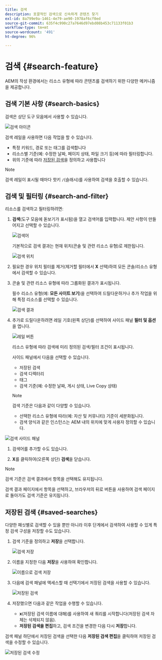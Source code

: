 ```yaml
---
title: 검색
description: 포괄적인 검색으로 신속하게 콘텐츠 찾기
exl-id: 8a799e9a-1461-4e79-ae90-1978af6cf0ed
source-git-commit: 635f4c990c27a7646d97ebd08b453c71133f01b3
workflow-type: tm+mt
source-wordcount: '491'
ht-degree: 96%

---
```


# 검색 {#search-feature}

AEM의 작성 환경에서는 리소스 유형에 따라 콘텐츠를 검색하기 위한 다양한 메커니즘을 제공합니다.

## 검색 기본 사항 {#search-basics}

검색은 상단 도구 모음에서 사용할 수 있습니다.

![검색 아이콘](/help/sites-cloud/authoring/assets/search-icon.png)

검색 레일을 사용하면 다음 작업을 할 수 있습니다.

* 특정 키워드, 경로 또는 태그를 검색합니다
* 리소스별 기준(예: 수정한 날짜, 페이지 상태, 파일 크기 등)에 따라 필터링합니다.
* 위의 기준에 따라 [저장된 검색](#saved-searches)을 정의하고 사용합니다

>[!NOTE]
>
>검색 레일이 표시될 때마다 핫키 `/`(슬래시)를 사용하여 검색을 호출할 수 있습니다.

## 검색 및 필터링 {#search-and-filter}

리소스를 검색하고 필터링하려면:

1. **검색**(도구 모음에 돋보기가 표시됨)을 열고 검색어를 입력합니다. 제안 사항이 만들어지고 선택할 수 있습니다.

   ![검색어](/help/sites-cloud/authoring/assets/search-term.png)

   기본적으로 검색 결과는 현재 위치(콘솔 및 관련 리소스 유형)로 제한됩니다.

   ![검색 위치](/help/sites-cloud/authoring/assets/search-term-location.png)

1. 필요한 경우 위치 필터를 제거(제거할 필터에서 **X** 선택)하여 모든 콘솔/리소스 유형에서 검색할 수 있습니다.
1. 콘솔 및 관련 리소스 유형에 따라 그룹화된 결과가 표시됩니다.

   필수 리소스 유형(예: **모든 사이트 보기**)을 선택하여 드릴다운하거나 추가 작업을 위해 특정 리소스를 선택할 수 있습니다.

   ![검색 결과](/help/sites-cloud/authoring/assets/search-results.png)

1. 추가로 드릴다운하려면 레일 기호(왼쪽 상단)를 선택하여 사이드 패널 **필터 및 옵션**&#x200B;을 엽니다.

   ![레일 버튼](/help/sites-cloud/authoring/assets/rail-button.png)

   리소스 유형에 따라 검색에 미리 정의된 검색/필터 조건이 표시됩니다.

   사이드 패널에서 다음을 선택할 수 있습니다.

   * 저장된 검색
   * 검색 디렉터리
   * 태그
   * 검색 기준(예: 수정한 날짜, 게시 상태, Live Copy 상태)

   >[!NOTE]
   >
   >검색 기준은 다음과 같이 다양할 수 있습니다.
   >
   >* 선택한 리소스 유형에 따라(예: 자산 및 커뮤니티) 기준이 세분화됩니다.
   >* 검색 양식과 같은 인스턴스는 AEM 내의 위치에 맞게 사용자 정의할 수 있습니다.

<!--
  >* Your instance as the [Search Forms](/help/sites-administering/search-forms.md) can be customized (appropriate to the location within AEM).
  -->

![검색 사이드 패널](/help/sites-cloud/authoring/assets/search-side-panel.png)

1. 검색어를 추가할 수도 있습니다.

1. **X**&#x200B;를 클릭하여(오른쪽 상단) **검색**&#x200B;을 닫습니다.

>[!NOTE]
>
>검색 기준은 검색 결과에서 항목을 선택해도 유지됩니다.
>
>검색 결과 페이지에서 항목을 선택하고, 브라우저의 뒤로 버튼을 사용하여 검색 페이지로 돌아가도 검색 기준은 유지됩니다.

## 저장된 검색 {#saved-searches}

다양한 패싯별로 검색할 수 있을 뿐만 아니라 이후 단계에서 검색하여 사용할 수 있게 특정 검색 구성을 저장할 수도 있습니다.

1. 검색 기준을 정의하고 **저장**&#x200B;을 선택합니다.

   ![검색 저장](/help/sites-cloud/authoring/assets/search-side-panel.png)

1. 이름을 지정한 다음 **저장**&#x200B;을 사용하여 확인합니다.

   ![이름으로 검색 저장](/help/sites-cloud/authoring/assets/search-save-name.png)

1. 다음에 검색 패널에 액세스할 때 선택기에서 저장된 검색을 사용할 수 있습니다.

   ![저장된 검색](/help/sites-cloud/authoring/assets/saved-searches.png)

1. 저장했으면 다음과 같은 작업을 수행할 수 있습니다.

   * **x**(저장된 검색 이름에 대해)를 사용하여 새 쿼리를 시작합니다(저장된 검색 자체는 삭제되지 않음).
   * **저장된 검색을 편집**&#x200B;하고, 검색 조건을 변경한 다음 다시 **저장**&#x200B;합니다.

검색 패널 하단에서 저장된 검색을 선택한 다음 **저장된 검색 편집**&#x200B;을 클릭하여 저장된 검색을 수정할 수 있습니다.

![저장된 검색 수정](/help/sites-cloud/authoring/assets/saved-searches-modify.png)
